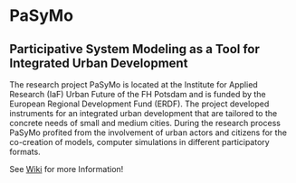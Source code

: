 # PaSyMo
## Participative System Modeling as a Tool for Integrated Urban Development

The research project PaSyMo is located at the Institute for Applied Research (IaF) Urban Future of the FH Potsdam and is funded by the European Regional Development Fund (ERDF). The project developed instruments for an integrated urban development that are tailored to the concrete needs of small and medium cities. During the research process PaSyMo profited from the involvement of urban actors and citizens for the co-creation of models, computer simulations in different participatory formats.

See [Wiki](./wiki/) for more Information!
